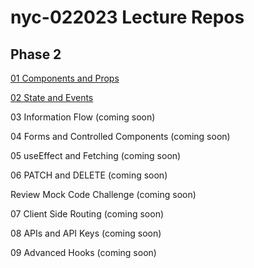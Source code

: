 # nyc-022023 Lecture Repos

## Phase 2

[01 Components and Props](https://github.com/brewchetta/022023-ph2-01-components-and-props)

[02 State and Events](https://github.com/brewchetta/022023-ph2-02-state-and-events)

03 Information Flow (coming soon)

04 Forms and Controlled Components (coming soon)

05 useEffect and Fetching (coming soon)

06 PATCH and DELETE (coming soon)

Review Mock Code Challenge (coming soon)

07 Client Side Routing (coming soon)

08 APIs and API Keys (coming soon)

09 Advanced Hooks (coming soon)
